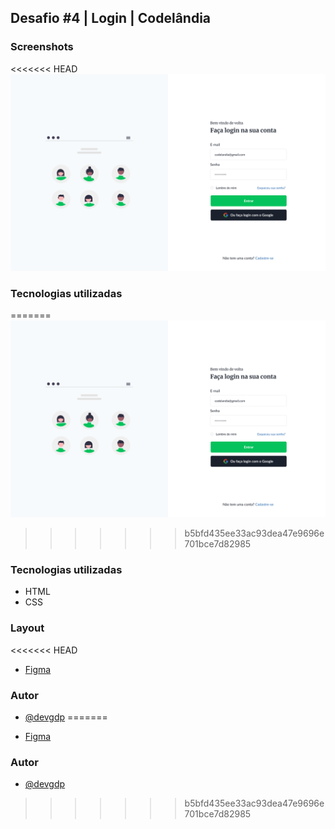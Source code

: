 ## Desafio #4 | Login | Codelândia

### Screenshots

<<<<<<< HEAD
![Print](https://raw.githubusercontent.com/devgdp/Login/main/assets/img/Login.png 'Print')

### Tecnologias utilizadas
=======
![Print](https://raw.githubusercontent.com/devgdp/Login/main/assets/img/Login.png "Print")
>>>>>>> b5bfd435ee33ac93dea47e9696e701bce7d82985

### Tecnologias utilizadas
- HTML
- CSS

### Layout
<<<<<<< HEAD

- [Figma](https://www.figma.com/file/Yb9IBH56g7T1hdIyZ3BMNO/Desafios---Codel%C3%A2ndia?node-id=4588%3A37)

### Autor

- [@devgdp](https://www.github.com/devgdp)
=======

- [Figma](https://www.figma.com/file/Yb9IBH56g7T1hdIyZ3BMNO/Desafios---Codel%C3%A2ndia?node-id=4588%3A37)
 
### Autor

- [@devgdp](https://www.github.com/devgdp)

>>>>>>> b5bfd435ee33ac93dea47e9696e701bce7d82985
